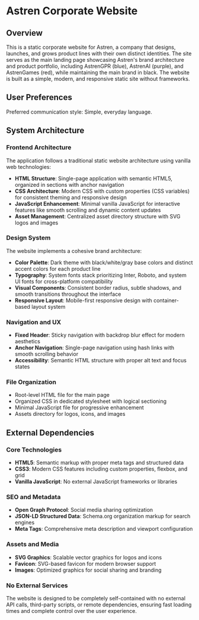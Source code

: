# Astren Corporate Website

## Overview

This is a static corporate website for Astren, a company that designs, launches, and grows product lines with their own distinct identities. The site serves as the main landing page showcasing Astren's brand architecture and product portfolio, including AstrenGPR (blue), AstrenAI (purple), and AstrenGames (red), while maintaining the main brand in black. The website is built as a simple, modern, and responsive static site without frameworks.

## User Preferences

Preferred communication style: Simple, everyday language.

## System Architecture

### Frontend Architecture
The application follows a traditional static website architecture using vanilla web technologies:

- **HTML Structure**: Single-page application with semantic HTML5, organized in sections with anchor navigation
- **CSS Architecture**: Modern CSS with custom properties (CSS variables) for consistent theming and responsive design
- **JavaScript Enhancement**: Minimal vanilla JavaScript for interactive features like smooth scrolling and dynamic content updates
- **Asset Management**: Centralized asset directory structure with SVG logos and images

### Design System
The website implements a cohesive brand architecture:

- **Color Palette**: Dark theme with black/white/gray base colors and distinct accent colors for each product line
- **Typography**: System fonts stack prioritizing Inter, Roboto, and system UI fonts for cross-platform compatibility
- **Visual Components**: Consistent border radius, subtle shadows, and smooth transitions throughout the interface
- **Responsive Layout**: Mobile-first responsive design with container-based layout system

### Navigation and UX
- **Fixed Header**: Sticky navigation with backdrop blur effect for modern aesthetics
- **Anchor Navigation**: Single-page navigation using hash links with smooth scrolling behavior
- **Accessibility**: Semantic HTML structure with proper alt text and focus states

### File Organization
- Root-level HTML file for the main page
- Organized CSS in dedicated stylesheet with logical sectioning
- Minimal JavaScript file for progressive enhancement
- Assets directory for logos, icons, and images

## External Dependencies

### Core Technologies
- **HTML5**: Semantic markup with proper meta tags and structured data
- **CSS3**: Modern CSS features including custom properties, flexbox, and grid
- **Vanilla JavaScript**: No external JavaScript frameworks or libraries

### SEO and Metadata
- **Open Graph Protocol**: Social media sharing optimization
- **JSON-LD Structured Data**: Schema.org organization markup for search engines
- **Meta Tags**: Comprehensive meta description and viewport configuration

### Assets and Media
- **SVG Graphics**: Scalable vector graphics for logos and icons
- **Favicon**: SVG-based favicon for modern browser support
- **Images**: Optimized graphics for social sharing and branding

### No External Services
The website is designed to be completely self-contained with no external API calls, third-party scripts, or remote dependencies, ensuring fast loading times and complete control over the user experience.